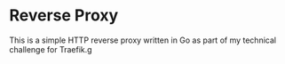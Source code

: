 # Reverse Proxy

This is a simple HTTP reverse proxy written in Go as part of my technical challenge for Traefik.g